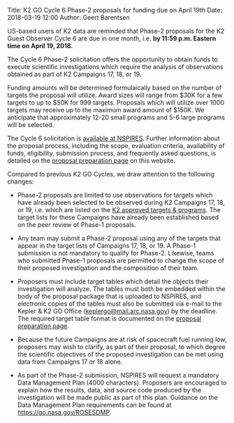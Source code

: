 Title: K2 GO Cycle 6 Phase-2 proposals for funding due on April 19th
Date: 2018-03-19 12:00
Author: Geert Barentsen

US-based users of K2 data are reminded that Phase-2 proposals for
the K2 Guest Observer Cycle 6 are due in one month, i.e.
**by 11:59 p.m. Eastern time on April 19, 2018.**

The Cycle 6 Phase-2 solicitation offers the opportunity to obtain funds
to execute scientific investigations which require the analysis of observations
obtained as part of K2 Campaigns 17, 18, or 19.

Funding amounts will be determined formulaically
based on the number of targets the proposal will utilize.
Award sizes will range from $30K for a few targets to up to $50K
for 999 targets. Proposals which will utilize over 1000 targets may receive
up to the maximum award amount of $150K.
We anticipate that approximately 12-20 small programs
and 5-6 large programs will be selected.

The Cycle 6 solicitation is [available at NSPIRES](https://nspires.nasaprs.com/external/solicitations/summary!init.do?solId={7DC22936-4C6A-44FC-74A3-F0C9248DC9DD}&path=open).
Further information about the proposal process, including the scope,
evaluation criteria, availability of funds, eligibility,
submission process, and frequently asked questions,
is detailed on the [proposal preparation page](/k2-proposing-targets.html)
on this website.

Compared to previous K2 GO Cycles, we draw attention to the following changes:

* Phase-2 proposals are limited to use observations for targets which have already been selected to be observed during K2 Campaigns 17, 18, or 19, i.e. which are listed on the <a href="k2-approved-programs.html">K2 approved targets & programs</a>.  The target lists for these Campaigns have already been established based on the peer review of Phase-1 proposals.

* Any team may submit a Phase-2 proposal using any of the targets that appear in the target lists of Campaigns 17, 18, or 19.
A Phase-1 submission is not mandatory to qualify for Phase-2.
Likewise, teams who submitted Phase-1 proposals are permitted to change the
scope of their proposed investigation and the composition of their team.

* Proposers must include target tables which detail the objects their investigation will analyze.  The tables must both be embedded within the body of the proposal package that is uploaded to NSPIRES, and electronic copies of the tables must also be submitted via e-mail to the Kepler & K2 GO Office (keplergo@mail.arc.nasa.gov) by the deadline.
The required target table format is documented on the [proposal preparation page](/k2-proposing-targets.html).

* Because the future Campaigns are at risk of spacecraft fuel running low, proposers may wish to clarify, as part of their proposal,
to which degree the scientific objectives of the proposed investigation can be met using data from Campaigns 17 or 18 alone.

* As part of the Phase-2 submission, NSPIRES will request a mandatory
  Data Management Plan (4000 characters). 
  Proposers are encouraged to explain how the results, data, and source code produced by the investigation will be made public as part of this plan.
  Guidance on the Data Management Plan requirements can be found at <a href="https://go.nasa.gov/ROSESDMP">https://go.nasa.gov/ROSESDMP</a>.